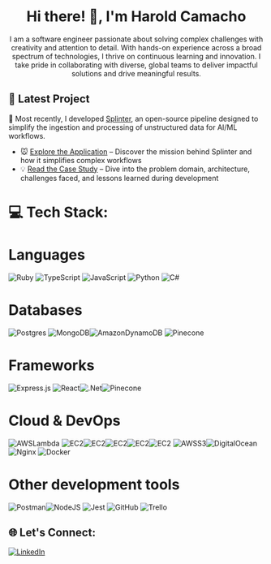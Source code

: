 <h1 align="center">Hi there! 👋,  I'm Harold Camacho</h1>
<p align="center">I am a software engineer passionate about solving complex challenges with creativity and attention to detail. With hands-on experience across a broad spectrum of technologies, I thrive on continuous learning and innovation. I take pride in collaborating with diverse, global teams to deliver impactful solutions and drive meaningful results.</p>

## 🚀 Latest Project

🔭 Most recently, I developed [Splinter](https://github.com/splinter-app), an open-source pipeline designed to simplify the ingestion and processing of unstructured data for AI/ML workflows.

- 🐭 [Explore the Application](https://splinter-app.github.io/) – Discover the mission behind Splinter and how it simplifies complex workflows
- 💡 [Read the Case Study](https://splinter-app.github.io/case-study) – Dive into the problem domain, architecture, challenges faced, and lessons learned during development

# 💻 Tech Stack:

# Languages

![Ruby](https://img.shields.io/badge/ruby-%23CC342D.svg?style=for-the-badge&logo=ruby&logoColor=white) ![TypeScript](https://img.shields.io/badge/typescript-%23007ACC.svg?style=for-the-badge&logo=typescript&logoColor=white) ![JavaScript](https://img.shields.io/badge/javascript-%23323330.svg?style=for-the-badge&logo=javascript&logoColor=%23F7DF1E) ![Python](https://img.shields.io/badge/python-3670A0?style=for-the-badge&logo=python&logoColor=ffdd54) ![C#](https://img.shields.io/badge/c%23-%23239120.svg?style=for-the-badge&logo=csharp&logoColor=white)

# Databases

![Postgres](https://img.shields.io/badge/postgres-%23316192.svg?style=for-the-badge&logo=postgresql&logoColor=white) ![MongoDB](https://img.shields.io/badge/MongoDB-%234ea94b.svg?style=for-the-badge&logo=mongodb&logoColor=white)![AmazonDynamoDB](https://img.shields.io/badge/Amazon%20DynamoDB-4053D6?style=for-the-badge&logo=Amazon%20DynamoDB&logoColor=white) ![Pinecone](https://img.shields.io/badge/Pinecone-100000?style=for-the-badge&logo=Pinecone&logoColor=60F757&labelColor=0DFF00&color=46EA25)

# Frameworks

![Express.js](https://img.shields.io/badge/express.js-%23404d59.svg?style=for-the-badge&logo=express&logoColor=%2361DAFB)
![React](https://img.shields.io/badge/react-%2320232a.svg?style=for-the-badge&logo=react&logoColor=%2361DAFB)![.Net](https://img.shields.io/badge/.NET-5C2D91?style=for-the-badge&logo=.net&logoColor=white)<a target="_blank"><img alt='Pinecone' src='https://img.shields.io/badge/Sinatra-100000?style=for-the-badge&logo=Pinecone&logoColor=EA1D1D&labelColor=FF1414&color=FF1F1F'/></a>

# Cloud & DevOps

<a target="_blank"><img alt='AWSLambda' src='https://img.shields.io/badge/Lambda-100000?style=for-the-badge&logo=AWSLambda&logoColor=FF3D02&labelColor=F0F0F0&color=FF751F'/>
</a>
<a target="_blank"><img alt='EC2' src='https://img.shields.io/badge/AWS_EC2-100000?style=for-the-badge&logo=EC2&logoColor=FF3D02&labelColor=C72121&color=FF512A'/></a><a  target="_blank"><img alt='EC2' src='https://img.shields.io/badge/AWS_ECS-100000?style=for-the-badge&logo=EC2&logoColor=FF3D02&labelColor=C72121&color=FFE228'/></a><a target="_blank"><img alt='EC2' src='https://img.shields.io/badge/AWS_Batch-100000?style=for-the-badge&logo=EC2&logoColor=FF3D02&labelColor=C72121&color=9242A6'/></a><a target="_blank"><img alt='EC2' src='https://img.shields.io/badge/AWS_API Gateway-100000?style=for-the-badge&logo=EC2&logoColor=FF3D02&labelColor=C72121&color=6B64FF'/></a><a  target="_blank"><img alt='EC2' src='https://img.shields.io/badge/AWS_CDK-100000?style=for-the-badge&logo=EC2&logoColor=FF3D02&labelColor=C72121&color=64FFE8'/></a> <a target="_blank"><img alt='AWSS3' src='https://img.shields.io/badge/AWS_S3-100000?style=for-the-badge&logo=AWSS3&logoColor=F4F1F1&labelColor=0845C7&color=14C705'/></a>![DigitalOcean](https://img.shields.io/badge/DigitalOcean-%230167ff.svg?style=for-the-badge&logo=digitalOcean&logoColor=white) ![Nginx](https://img.shields.io/badge/nginx-%23009639.svg?style=for-the-badge&logo=nginx&logoColor=white)
<a target="_blank"><img alt='Docker' src='https://img.shields.io/badge/Docker-100000?style=for-the-badge&logo=Docker&logoColor=F4F1F1&labelColor=0845C7&color=0845C7'/></a>

# Other development tools

![Postman](https://img.shields.io/badge/Postman-FF6C37?style=for-the-badge&logo=postman&logoColor=white)![NodeJS](https://img.shields.io/badge/node.js-6DA55F?style=for-the-badge&logo=node.js&logoColor=white) <a target="_blank"><img alt='Jest' src='https://img.shields.io/badge/Jest-100000?style=for-the-badge&logo=Jest&logoColor=F4F1F1&labelColor=F73A3A&color=F73A3A'/></a>
![GitHub](https://img.shields.io/badge/github-%23121011.svg?style=for-the-badge&logo=github&logoColor=white) ![Trello](https://img.shields.io/badge/Trello-%23026AA7.svg?style=for-the-badge&logo=Trello&logoColor=white)
## 🌐 Let's Connect:

[![LinkedIn](https://img.shields.io/badge/LinkedIn-%230077B5.svg?logo=linkedin&logoColor=white)](https://linkedin.com/in/harold-camacho)


